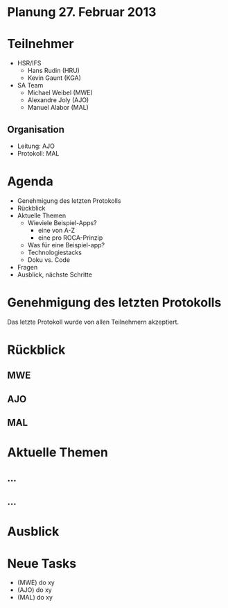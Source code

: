 # Planung 27. Februar 2013

# Teilnehmer
* HSR/IFS
	- Hans Rudin (HRU)
	- Kevin Gaunt (KGA)
* SA Team
	- Michael Weibel (MWE)
	- Alexandre Joly (AJO)
	- Manuel Alabor (MAL)

## Organisation
* Leitung: AJO
* Protokoll: MAL

# Agenda
* Genehmigung des letzten Protokolls
* Rückblick
* Aktuelle Themen
	- Wieviele Beispiel-Apps?
		- eine von A-Z
		- eine pro ROCA-Prinzip
	- Was für eine Beispiel-app?
	- Technologiestacks
	- Doku vs. Code
* Fragen
* Ausblick, nächste Schritte


# Genehmigung des letzten Protokolls
Das letzte Protokoll wurde von allen Teilnehmern akzeptiert.

# Rückblick
## MWE

## AJO

## MAL


# Aktuelle Themen
## ...

## ...


# Ausblick


# Neue Tasks
* (MWE) do xy
* (AJO) do xy
* (MAL) do xy